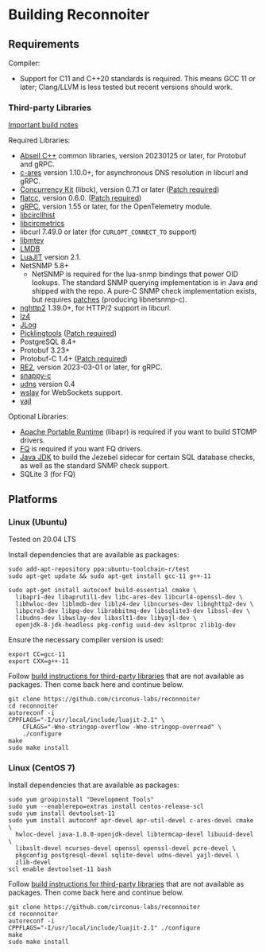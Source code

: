 # Building Reconnoiter

## Requirements

Compiler:
 * Support for C11 and C++20 standards is required. This means GCC 11 or later;
   Clang/LLVM is less tested but recent versions should work.

### Third-party Libraries

[Important build notes](THIRDPARTY-LIBS.md)

Required Libraries:
 * [Abseil C++](https://abseil.io/) common libraries, version 20230125 or
   later, for Protobuf and gRPC.
 * [c-ares](https://c-ares.org/) version 1.10.0+, for asynchronous DNS
   resolution in libcurl and gRPC.
 * [Concurrency Kit](https://github.com/concurrencykit/ck) (libck), version 0.7.1 or later ([Patch required](THIRDPARTY-LIBS.md#concurrencykit-libck))
 * [flatcc](https://github.com/dvidelabs/flatcc), version 0.6.0. ([Patch required](THIRDPARTY-LIBS.md#flatcc))
 * [gRPC](https://github.com/grpc/grpc), version 1.55 or later, for the
   OpenTelemetry module.
 * [libcircllhist](https://github.com/openhistogram/libcircllhist)
 * [libcircmetrics](https://github.com/circonus-labs/libcircmetrics)
 * libcurl 7.49.0 or later (for `CURLOPT_CONNECT_TO` support)
 * [libmtev](https://github.com/circonus-labs/libmtev)
 * [LMDB](https://www.symas.com/lmdb)
 * [LuaJIT](https://luajit.org/luajit.html) version 2.1.
 * NetSNMP 5.8+
   * NetSNMP is required for the lua-snmp bindings that power OID lookups. The
     standard SNMP querying implementation is in Java and shipped with the
     repo.  A pure-C SNMP check implementation exists, but requires
     [patches](THIRDPARTY-LIBS.md#netsnmp) (producing libnetsnmp-c).
 * [nghttp2](https://nghttp2.org/) 1.39.0+, for HTTP/2 support in libcurl.
 * [lz4](https://github.com/lz4/lz4)
 * [JLog](https://github.com/omniti-labs/jlog)
 * [Picklingtools](http://www.picklingtools.com) ([Patch required](THIRDPARTY-LIBS.md#picklingtools))
 * PostgreSQL 8.4+
 * Protobuf 3.23+
 * Protobuf-C 1.4+ ([Patch required](THIRDPARTY-LIBS.md#protobuf-c))
 * [RE2](https://github.com/google/re2), version 2023-03-01 or later, for gRPC.
 * [snappy-c](https://github.com/andikleen/snappy-c.git)
 * [udns](https://www.corpit.ru/mjt/udns.html) version 0.4
 * [wslay](https://github.com/tatsuhiro-t/wslay) for WebSockets support.
 * [yajl](https://github.com/lloyd/yajl)

Optional Libraries:
 * [Apache Portable Runtime](https://apr.apache.org) (libapr) is required
   if you want to build STOMP drivers.
 * [FQ](https://github.com/circonus-labs/fq) is required if you want FQ drivers.
 * [Java JDK](https://openjdk.org/projects/jdk/) to build the Jezebel sidecar
   for certain SQL database checks, as well as the standard SNMP check support.
 * SQLite 3 (for FQ)


## Platforms

### Linux (Ubuntu)

Tested on 20.04 LTS

Install dependencies that are available as packages:

    sudo add-apt-repository ppa:ubuntu-toolchain-r/test
    sudo apt-get update && sudo apt-get install gcc-11 g++-11

    sudo apt-get install autoconf build-essential cmake \
      libapr1-dev libaprutil1-dev libc-ares-dev libcurl4-openssl-dev \
      libhwloc-dev liblmdb-dev liblz4-dev libncurses-dev libnghttp2-dev \
      libpcre3-dev libpq-dev librabbitmq-dev libsqlite3-dev libssl-dev \
      libudns-dev libwslay-dev libxslt1-dev libyajl-dev \
      openjdk-8-jdk-headless pkg-config uuid-dev xsltproc zlib1g-dev

Ensure the necessary compiler version is used:

    export CC=gcc-11
    export CXX=g++-11

Follow [build instructions for third-party libraries](THIRDPARTY-LIBS.md) that
are not available as packages. Then come back here and continue below.

    git clone https://github.com/circonus-labs/reconnoiter
    cd reconnoiter
    autoreconf -i
    CPPFLAGS="-I/usr/local/include/luajit-2.1" \
        CFLAGS="-Wno-stringop-overflow -Wno-stringop-overread" \
        ./configure
    make
    sudo make install

### Linux (CentOS 7)

Install dependencies that are available as packages:

    sudo yum groupinstall "Development Tools"
    sudo yum --enablerepo=extras install centos-release-scl
    sudo yum install devtoolset-11
    sudo yum install autoconf apr-devel apr-util-devel c-ares-devel cmake \
      hwloc-devel java-1.8.0-openjdk-devel libtermcap-devel libuuid-devel \
      libxslt-devel ncurses-devel openssl openssl-devel pcre-devel \
      pkgconfig postgresql-devel sqlite-devel udns-devel yajl-devel \
      zlib-devel
    scl enable devtoolset-11 bash

Follow [build instructions for third-party libraries](THIRDPARTY-LIBS.md) that
are not available as packages. Then come back here and continue below.

    git clone https://github.com/circonus-labs/reconnoiter
    cd reconnoiter
    autoreconf -i
    CPPFLAGS="-I/usr/local/include/luajit-2.1" ./configure
    make
    sudo make install
